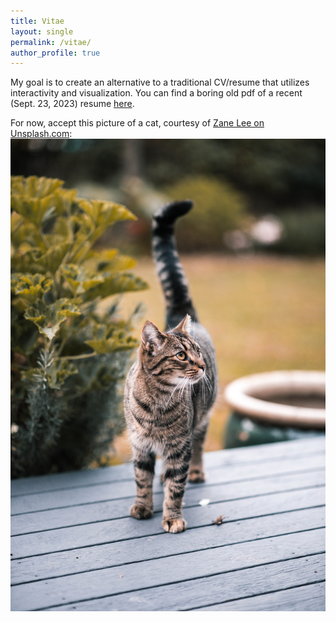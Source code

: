 ```yaml
---
title: Vitae
layout: single
permalink: /vitae/
author_profile: true
---
```

My goal is to create an alternative to a traditional CV/resume that utilizes interactivity and visualization. You can find a boring old pdf of a recent (Sept. 23, 2023) resume [here](/assets/pdf/courts-resume.pdf).

For now, accept this picture of a cat, courtesy of [Zane Lee on Unsplash.com](https://unsplash.com/photos/FcbUKIuoGE0):
![picture of a cat](/assets/images/cate.jpg)

